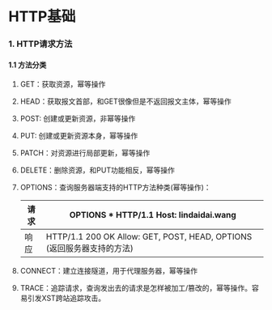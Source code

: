 # HTTP基础

### 1. HTTP请求方法

#### 1.1 方法分类

1. GET：获取资源，幂等操作

2. HEAD：获取报文首部，和GET很像但是不返回报文主体，幂等操作

3. POST: 创建或更新资源，非幂等操作

4. PUT: 创建或更新资源本身，幂等操作

5. PATCH：对资源进行局部更新，幂等操作

6. DELETE：删除资源，和PUT功能相反，幂等操作

7. OPTIONS：查询服务器端支持的HTTP方法种类(幂等操作)：

   | 请求 | OPTIONS * HTTP/1.1 Host: lindaidai.wang                      |
   | ---- | ------------------------------------------------------------ |
   | 响应 | HTTP/1.1 200 OK Allow: GET, POST, HEAD, OPTIONS (返回服务器支持的方法) |

8. CONNECT：建立连接隧道，用于代理服务器，幂等操作

9. TRACE：追踪请求，查询发出去的请求是怎样被加工/篡改的，幂等操作。容易引发XST跨站追踪攻击。